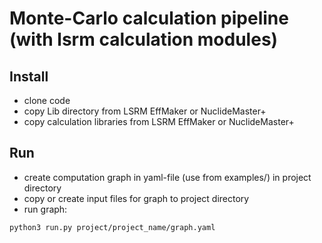 # Monte-Carlo calculation pipeline (with lsrm calculation modules)

## Install

- clone code
- copy Lib directory from LSRM EffMaker or NuclideMaster+
- copy calculation libraries from LSRM EffMaker or NuclideMaster+


## Run

- create computation graph in yaml-file (use from examples/) in project directory
- copy or create input files for graph to project directory
- run graph:
```
python3 run.py project/project_name/graph.yaml
```
